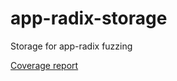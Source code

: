 # app-radix-storage
Storage for app-radix fuzzing

[Coverage report](coverage/latest/report/linux/)
